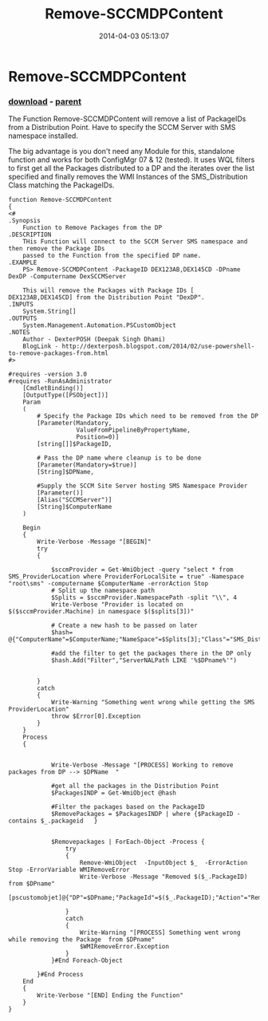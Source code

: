 ﻿---
pid:            5048
poster:         DexterPOSH
title:          Remove-SCCMDPContent
date:           2014-04-03 05:13:07
format:         posh
parent:         5047
parent:         5047

---

# Remove-SCCMDPContent

### [download](5048.ps1) - [parent](5047.md)

The Function Remove-SCCMDPContent will remove a list of PackageIDs from a Distribution Point.
Have to specify the SCCM Server with SMS namespace installed.

The big advantage is you don't need any Module for this, standalone function and works for both ConfigMgr 07 & 12 (tested).
It uses WQL filters to first get all the Packages distributed to a DP and the iterates over the list specified and finally removes the WMI Instances of the SMS_Distribution Class matching the PackageIDs.

```posh
function Remove-SCCMDPContent
{
<#
.Synopsis
    Function to Remove Packages from the DP
.DESCRIPTION
    THis Function will connect to the SCCM Server SMS namespace and then remove the Package IDs
    passed to the Function from the specified DP name.
.EXAMPLE
    PS> Remove-SCCMDPContent -PackageID DEX123AB,DEX145CD -DPname DexDP -Computername DexSCCMServer  

    This will remove the Packages with Package IDs [ DEX123AB,DEX145CD] from the Distribution Point "DexDP".
.INPUTS
    System.String[]
.OUTPUTS
    System.Management.Automation.PSCustomObject
.NOTES
    Author - DexterPOSH (Deepak Singh Dhami)
    BlogLink - http://dexterposh.blogspot.com/2014/02/use-powershell-to-remove-packages-from.html
#>

#requires -version 3.0 
#requires -RunAsAdministrator
    [CmdletBinding()]
    [OutputType([PSObject])]
    Param
    (
        # Specify the Package IDs which need to be removed from the DP
        [Parameter(Mandatory,
                   ValueFromPipelineByPropertyName,
                   Position=0)]
        [string[]]$PackageID,

        # Pass the DP name where cleanup is to be done
        [Parameter(Mandatory=$true)]
        [String]$DPName,

        #Supply the SCCM Site Server hosting SMS Namespace Provider
        [Parameter()]
        [Alias("SCCMServer")]
        [String]$ComputerName
    )

    Begin
    {
        Write-Verbose -Message "[BEGIN]"
        try
        {
           
            $sccmProvider = Get-WmiObject -query "select * from SMS_ProviderLocation where ProviderForLocalSite = true" -Namespace "root\sms" -computername $ComputerName -errorAction Stop
            # Split up the namespace path
            $Splits = $sccmProvider.NamespacePath -split "\\", 4
            Write-Verbose "Provider is located on $($sccmProvider.Machine) in namespace $($splits[3])"
 
            # Create a new hash to be passed on later
            $hash= @{"ComputerName"=$ComputerName;"NameSpace"=$Splits[3];"Class"="SMS_DistributionPoint";"ErrorAction"="Stop"}
            
            #add the filter to get the packages there in the DP only
            $hash.Add("Filter","ServerNALPath LIKE '%$DPname%'")

            
        }
        catch
        {
            Write-Warning "Something went wrong while getting the SMS ProviderLocation"
            throw $Error[0].Exception
        }
    }
    Process
    {
        
            
            Write-Verbose -Message "[PROCESS] Working to remove packages from DP --> $DPName  "
            
            #get all the packages in the Distribution Point
            $PackagesINDP = Get-WmiObject @hash
            
            #Filter the packages based on the PackageID
            $RemovePackages = $PackagesINDP | where {$PackageID -contains $_.packageid   }
            
            
            $Removepackages | ForEach-Object -Process { 
                try 
                {
                    Remove-WmiObject  -InputObject $_  -ErrorAction Stop -ErrorVariable WMIRemoveError 
                    Write-Verbose -Message "Removed $($_.PackageID) from $DPname"
                    [pscustomobjet]@{"DP"=$DPname;"PackageId"=$($_.PackageID);"Action"="Removed"}
                                                                 
                }
                catch
                {
                    Write-Warning "[PROCESS] Something went wrong while removing the Package  from $DPname"
                    $WMIRemoveError.Exception
                }
            }#End Foreach-Object
            
        }#End Process
    End
    {
        Write-Verbose "[END] Ending the Function"
    }
}
```
